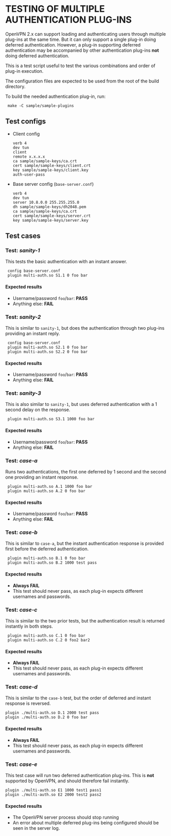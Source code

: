 # TESTING OF MULTIPLE AUTHENTICATION PLUG-INS


OpenVPN 2.x can support loading and authenticating users through multiple
plug-ins at the same time.  But it can only support a single plug-in doing
deferred authentication.  However, a plug-in supporting deferred
authentication may be accompanied by other authentication plug-ins **not**
doing deferred authentication.

This is a test script useful to test the various combinations and order of
plug-in execution.

The configuration files are expected to be used from the root of the build
directory.

To build the needed authentication plug-in, run:

     make -C sample/sample-plugins


## Test configs

* Client config

      verb 4
      dev tun
      client
      remote x.x.x.x
      ca sample/sample-keys/ca.crt
      cert sample/sample-keys/client.crt
      key sample/sample-keys/client.key
      auth-user-pass

* Base server config (`base-server.conf`)

      verb 4
      dev tun
      server 10.8.0.0 255.255.255.0
      dh sample/sample-keys/dh2048.pem
      ca sample/sample-keys/ca.crt
      cert sample/sample-keys/server.crt
      key sample/sample-keys/server.key


## Test cases

### Test: *sanity-1*

This tests the basic authentication with an instant answer.

     config base-server.conf
     plugin multi-auth.so S1.1 0 foo bar

#### Expected results
 - Username/password `foo`/`bar`: **PASS**
 - Anything else: **FAIL**


### Test: *sanity-2*

This is similar to `sanity-1`, but does the authentication
through two plug-ins providing an instant reply.

     config base-server.conf
     plugin multi-auth.so S2.1 0 foo bar
     plugin multi-auth.so S2.2 0 foo bar

#### Expected results
 - Username/password `foo`/`bar`: **PASS**
 - Anything else: **FAIL**


### Test: *sanity-3*

This is also similar to `sanity-1`, but uses deferred authentication
with a 1 second delay on the response.

     plugin multi-auth.so S3.1 1000 foo bar

#### Expected results
 - Username/password `foo`/`bar`: **PASS**
 - Anything else: **FAIL**


### Test: *case-a*

Runs two authentications, the first one deferred by 1 second and the
second one providing an instant response.

     plugin multi-auth.so A.1 1000 foo bar
     plugin multi-auth.so A.2 0 foo bar

#### Expected results
 - Username/password `foo`/`bar`: **PASS**
 - Anything else: **FAIL**


### Test: *case-b*

This is similar to `case-a`, but the instant authentication response
is provided first before the deferred authentication.

     plugin multi-auth.so B.1 0 foo bar
     plugin multi-auth.so B.2 1000 test pass

#### Expected results
 - **Always FAIL**
 - This test should never pass, as each plug-in expects different
   usernames and passwords.


### Test: *case-c*

This is similar to the two prior tests, but the authentication result
is returned instantly in both steps.

     plugin multi-auth.so C.1 0 foo bar
     plugin multi-auth.so C.2 0 foo2 bar2

#### Expected results
 - **Always FAIL**
 - This test should never pass, as each plug-in expects different
   usernames and passwords.


### Test: *case-d*

This is similar to the `case-b` test, but the order of deferred
and instant response is reversed.

    plugin ./multi-auth.so D.1 2000 test pass
    plugin ./multi-auth.so D.2 0 foo bar

#### Expected results
 - **Always FAIL**
 - This test should never pass, as each plug-in expects different
   usernames and passwords.


### Test: *case-e*

This test case will run two deferred authentication plug-ins.  This is
**not** supported by OpenVPN, and should therefore fail instantly.

    plugin ./multi-auth.so E1 1000 test1 pass1
    plugin ./multi-auth.so E2 2000 test2 pass2

#### Expected results
 - The OpenVPN server process should stop running
 - An error about multiple deferred plug-ins being configured
   should be seen in the server log.
